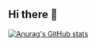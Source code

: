 ## Hi there 👋
[![Anurag's GitHub stats](https://github-readme-stats.vercel.app/api?username=4ttth)](https://github.com/anuraghazra/github-readme-stats)

<!--
**4ttth/4ttth** is a ✨ _special_ ✨ repository because its `README.md` (this file) appears on your GitHub profile.

Here are some ideas to get you started:

- 🔭 I’m currently working on ...
- 🌱 I’m currently learning ...
- 👯 I’m looking to collaborate on ...
- 🤔 I’m looking for help with ...
- 💬 Ask me about ...
- 📫 How to reach me: ...
- 😄 Pronouns: ...
- ⚡ Fun fact: ...
-->
